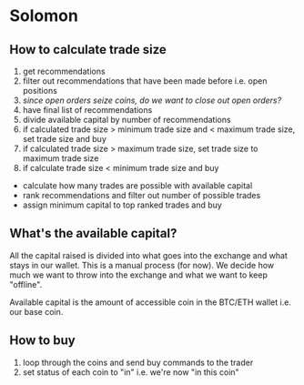 # Solomon
## How to calculate trade size
1. get recommendations
2. filter out recommendations that have been made before i.e. open positions
3. _since open orders seize coins, do we want to close out open orders?_
4. have final list of recommendations
5. divide available capital by number of recommendations
6. if calculated trade size > minimum trade size and < maximum trade size, set trade size and buy
7. if calculated trade size > maximum trade size, set trade size to maximum trade size
8. if calculate trade size < minimum trade size and buy
  - calculate how many trades are possible with available capital
  - rank recommendations and filter out number of possible trades
  - assign minimum capital to top ranked trades and buy

## What's the available capital?
All the capital raised is divided into what goes into the exchange and what stays in our wallet. This is a manual process (for now). We decide how much we want to throw into the exchange and what we want to keep "offline".

Available capital is the amount of accessible coin in the BTC/ETH wallet i.e. our base coin.

## How to buy
1. loop through the coins and send buy commands to the trader
2. set status of each coin to "in" i.e. we're now "in this coin"
